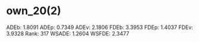 # own_20(2)

ADEb: 1.8091
ADEp: 0.7349
ADEv: 2.1806
FDEb: 3.3953
FDEp: 1.4037
FDEv: 3.9328
Rank: 317
WSADE: 1.2604
WSFDE: 2.3477